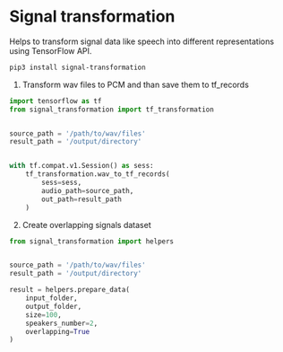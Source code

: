 # Signal transformation


Helps to transform signal data like speech into different representations using TensorFlow API.
```bash
pip3 install signal-transformation
```

1) Transform wav files to PCM and than save them to tf_records
```python
import tensorflow as tf
from signal_transformation import tf_transformation


source_path = '/path/to/wav/files'
result_path = '/output/directory'


with tf.compat.v1.Session() as sess:
    tf_transformation.wav_to_tf_records(
        sess=sess,
        audio_path=source_path,
        out_path=result_path
    )

```

2) Create overlapping signals dataset
```python
from signal_transformation import helpers


source_path = '/path/to/wav/files'
result_path = '/output/directory'

result = helpers.prepare_data(
    input_folder,
    output_folder,
    size=100,
    speakers_number=2,
    overlapping=True
)

```